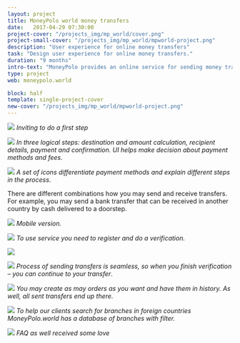 ```yaml
---
layout: project
title: MoneyPolo world money transfers
date:   2017-04-29 07:30:00
project-cover: "/projects_img/mp_world/cover.png"
project-small-cover: "/projects_img/mp_world/mpworld-project.png"
description: "User experience for online money transfers"
task: "Design user experience for online money transfers."
duration: "9 months"
intro-text: "MoneyPolo provides an online service for sending money transfers. I created user interface and user experience for sending money for the web and mobile."
type: project
web: moneypolo.world

block: half
template: single-project-cover
new-cover: "/projects_img/mp_world/mpworld-project.png"
---
```


<span class="p900 pshadow">![](/projects_img/mp_world/main.png)</span>
<span class="p-center">*Inviting to do a first step*</span>

<span class="p900 pshadow">![](/projects_img/mp_world/all.png)</span>
<span class="p-center">*In three logical steps: destination and amount calculation, recipient details, payment and confirmation. UI helps make decision about payment methods and fees.*</span>

<span class="p400">![](/projects_img/w/financial-icons.png)</span>
<span class="p-center">*A set of icons differentiate payment methods and explain different steps in the process*.</span>

<span class="p-center">There are different combinations how you may send and receive transfers. For example, you may send a bank transfer that can be received in another country by cash delivered to a doorstep.</span>

<span class="p900">![](/projects_img/mp_world/mobil1.png)</span>
<span class="p-center">*Mobile version.*</span>

<span class="p900 pshadow">![](/projects_img/mp_world/reg.png)</span>
<span class="p-center">*To use service you need to register and do a verification.*</span>


<span class="p900 pshadow">![](/projects_img/mp_world/verif.png)</span>

<span class="p900 pshadow">![](/projects_img/mp_world/verif_final.png)</span>
<span class="p-center">*Process of sending transfers is seamless, so when you finish verification – you can continue to your transfer*.</span>

<span class="p900 pshadow">![](/projects_img/mp_world/history.png)</span>
<span class="p-center">*You may create as may orders as you want and have them in history.
	As well, all sent transfers end up there.*</span>

<span class="p900 pshadow">![](/projects_img/mp_world/branches.png)</span>
<span class="p-center">*To help our clients search for branches in foreign countries MoneyPolo.world has a database of branches with filter.*</span>

<span class="p900 pshadow">![](/projects_img/mp_world/faq-b.png)</span>
<span class="p-center">*FAQ as well received some love*</span>




